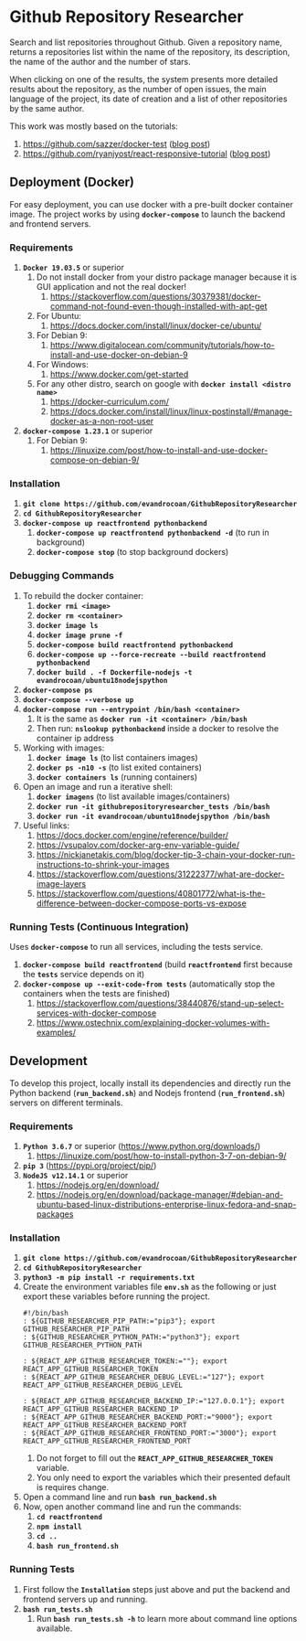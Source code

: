 # Github Repository Researcher

Search and
list repositories throughout Github.
Given a repository name,
returns a repositories list within the name of the repository, its description,
the name of the author and
the number of stars.

When clicking on one of the results,
the system presents more detailed results about the repository,
as the number of open issues,
the main language of the project,
its date of creation and
a list of other repositories by the same author.

This work was mostly based on the tutorials:
1. https://github.com/sazzer/docker-test ([blog post](https://blog.pusher.com/full-stack-testing-docker-compose/))
1. https://github.com/ryanjyost/react-responsive-tutorial ([blog post](https://codeburst.io/how-to-build-fully-responsive-react-apps-with-nothing-but-inline-styles-and-javascript-242c091b6ba1))


## Deployment (Docker)

For easy deployment,
you can use docker with a pre-built docker container image.
The project works by using **`docker-compose`** to launch the backend and
frontend servers.

### Requirements

1. **`Docker 19.03.5`** or superior
    1. Do not install docker from your distro package manager because it is GUI application and not the real docker!
        1. https://stackoverflow.com/questions/30379381/docker-command-not-found-even-though-installed-with-apt-get
    1. For Ubuntu:
        1. https://docs.docker.com/install/linux/docker-ce/ubuntu/
    1. For Debian 9:
        1. https://www.digitalocean.com/community/tutorials/how-to-install-and-use-docker-on-debian-9
    1. For Windows:
        1. https://www.docker.com/get-started
    1. For any other distro, search on google with **`docker install <distro name>`**
        1. https://docker-curriculum.com/
        1. https://docs.docker.com/install/linux/linux-postinstall/#manage-docker-as-a-non-root-user
1. **`docker-compose 1.23.1`** or superior
    1. For Debian 9:
        1. https://linuxize.com/post/how-to-install-and-use-docker-compose-on-debian-9/

### Installation

1. **`git clone https://github.com/evandrocoan/GithubRepositoryResearcher`**
1. **`cd GithubRepositoryResearcher`**
1. **`docker-compose up reactfrontend pythonbackend`**
    1. **`docker-compose up reactfrontend pythonbackend -d`** (to run in background)
    1. **`docker-compose stop`** (to stop background dockers)

### Debugging Commands

1. To rebuild the docker container:
    1. **`docker rmi <image>`**
    1. **`docker rm <container>`**
    1. **`docker image ls`**
    1. **`docker image prune -f`**
    1. **`docker-compose build reactfrontend pythonbackend`**
    1. **`docker-compose up --force-recreate --build reactfrontend pythonbackend`**
    1. **`docker build . -f Dockerfile-nodejs -t evandrocoan/ubuntu18nodejspython`**
1. **`docker-compose ps`**
1. **`docker-compose --verbose up`**
1. **`docker-compose run --entrypoint /bin/bash <container>`**
    1. It is the same as **`docker run -it <container> /bin/bash`**
    1. Then run: **`nslookup pythonbackend`** inside a docker to resolve the container ip address
1. Working with images:
    1. **`docker image ls`** (to list containers images)
    1. **`docker ps -n10 -s`** (to list exited containers)
    1. **`docker containers ls`** (running containers)
1. Open an image and run a iterative shell:
    1. **`docker imagens`** (to list available images/containers)
    1. **`docker run -it githubrepositoryresearcher_tests /bin/bash`**
    1. **`docker run -it evandrocoan/ubuntu18nodejspython /bin/bash`**
1. Useful links:
    1. https://docs.docker.com/engine/reference/builder/
    1. https://vsupalov.com/docker-arg-env-variable-guide/
    1. https://nickjanetakis.com/blog/docker-tip-3-chain-your-docker-run-instructions-to-shrink-your-images
    1. https://stackoverflow.com/questions/31222377/what-are-docker-image-layers
    1. https://stackoverflow.com/questions/40801772/what-is-the-difference-between-docker-compose-ports-vs-expose

### Running Tests (Continuous Integration)

Uses **`docker-compose`** to run all services,
including the tests service.

1. **`docker-compose build reactfrontend`** (build **`reactfrontend`** first because the **`tests`** service depends on it)
1. **`docker-compose up --exit-code-from tests`** (automatically stop the containers when the tests are finished)
    1. https://stackoverflow.com/questions/38440876/stand-up-select-services-with-docker-compose
    1. https://www.ostechnix.com/explaining-docker-volumes-with-examples/


## Development

To develop this project,
locally install its dependencies and
directly run the Python backend (**`run_backend.sh`**) and
Nodejs frontend (**`run_frontend.sh`**) servers on different terminals.

### Requirements

1. **`Python 3.6.7`** or superior (https://www.python.org/downloads/)
    1. https://linuxize.com/post/how-to-install-python-3-7-on-debian-9/
1. **`pip 3`** (https://pypi.org/project/pip/)
1. **`NodeJS v12.14.1`** or superior
    1. https://nodejs.org/en/download/
    1. https://nodejs.org/en/download/package-manager/#debian-and-ubuntu-based-linux-distributions-enterprise-linux-fedora-and-snap-packages

### Installation

1. **`git clone https://github.com/evandrocoan/GithubRepositoryResearcher`**
1. **`cd GithubRepositoryResearcher`**
1. **`python3 -m pip install -r requirements.txt`**
1. Create the environment variables file **`env.sh`** as the following or
   just export these variables before running the project.
    ```shell
    #!/bin/bash
    : ${GITHUB_RESEARCHER_PIP_PATH:="pip3"}; export GITHUB_RESEARCHER_PIP_PATH
    : ${GITHUB_RESEARCHER_PYTHON_PATH:="python3"}; export GITHUB_RESEARCHER_PYTHON_PATH

    : ${REACT_APP_GITHUB_RESEARCHER_TOKEN:=""}; export REACT_APP_GITHUB_RESEARCHER_TOKEN
    : ${REACT_APP_GITHUB_RESEARCHER_DEBUG_LEVEL:="127"}; export REACT_APP_GITHUB_RESEARCHER_DEBUG_LEVEL

    : ${REACT_APP_GITHUB_RESEARCHER_BACKEND_IP:="127.0.0.1"}; export REACT_APP_GITHUB_RESEARCHER_BACKEND_IP
    : ${REACT_APP_GITHUB_RESEARCHER_BACKEND_PORT:="9000"}; export REACT_APP_GITHUB_RESEARCHER_BACKEND_PORT
    : ${REACT_APP_GITHUB_RESEARCHER_FRONTEND_PORT:="3000"}; export REACT_APP_GITHUB_RESEARCHER_FRONTEND_PORT
    ```
    1. Do not forget to fill out the **`REACT_APP_GITHUB_RESEARCHER_TOKEN`** variable.
    1. You only need to export the variables which their presented default is requires change.
1. Open a command line and run **`bash run_backend.sh`**
1. Now, open another command line and run the commands:
    1. **`cd reactfrontend`**
    1. **`npm install`**
    1. **`cd ..`**
    1. **`bash run_frontend.sh`**

### Running Tests

1. First follow the **`Installation`** steps just above and
   put the backend and
   frontend servers up and
   running.
1. **`bash run_tests.sh`**
    1. Run **`bash run_tests.sh -h`** to learn more about command line options available.
